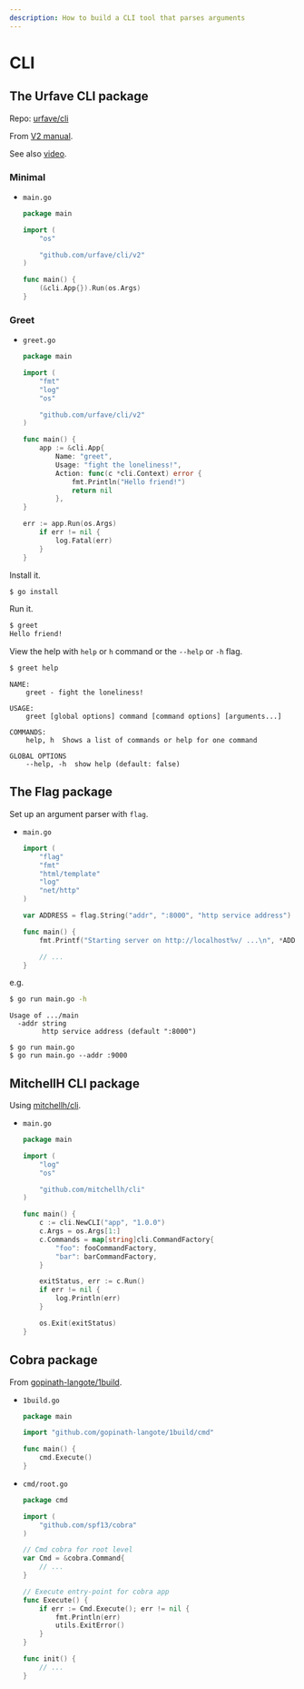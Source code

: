 ```yaml
---
description: How to build a CLI tool that parses arguments
---
```

# CLI


## The Urfave CLI package

Repo: [urfave/cli](https://github.com/urfave/cli)

From [V2 manual](https://github.com/urfave/cli/blob/master/docs/v2/manual.md#getting-started).

See also [video](https://youtu.be/i2p0Snwk4gc).

### Minimal

- `main.go`
    ```go
    package main

    import (
        "os"

        "github.com/urfave/cli/v2"
    )

    func main() {
        (&cli.App{}).Run(os.Args)
    }
    ```

### Greet

- `greet.go`
    ```go
    package main

    import (
        "fmt"
        "log"
        "os"

        "github.com/urfave/cli/v2"
    )

    func main() {
        app := &cli.App{
            Name: "greet",
            Usage: "fight the loneliness!",
            Action: func(c *cli.Context) error {
                fmt.Println("Hello friend!")
                return nil
            },
    }

    err := app.Run(os.Args)
        if err != nil {
            log.Fatal(err)
        }
    }
    ```

Install it.

```sh
$ go install
```

Run it.

```sh
$ greet
Hello friend!
```

View the help with `help` or `h`  command or the `--help` or `-h` flag.

```sh
$ greet help
```
```
NAME:
    greet - fight the loneliness!

USAGE:
    greet [global options] command [command options] [arguments...]

COMMANDS:
    help, h  Shows a list of commands or help for one command

GLOBAL OPTIONS
    --help, -h  show help (default: false)
```


## The Flag package

Set up an argument parser with `flag`.

- `main.go`
    ```go
    import (
        "flag"
        "fmt"
        "html/template"
        "log"
        "net/http"
    )

    var ADDRESS = flag.String("addr", ":8000", "http service address")

    func main() {
        fmt.Printf("Starting server on http://localhost%v/ ...\n", *ADDRESS)

        // ...
    }
    ```

e.g.

```sh
$ go run main.go -h
```
```
Usage of .../main
  -addr string
        http service address (default ":8000")
```

```
$ go run main.go
$ go run main.go --addr :9000
```


## MitchellH CLI package

Using [mitchellh/cli](https://github.com/mitchellh/cli).

- `main.go`
    ```go
    package main

    import (
        "log"
        "os"

        "github.com/mitchellh/cli"
    )

    func main() {
        c := cli.NewCLI("app", "1.0.0")
        c.Args = os.Args[1:]
        c.Commands = map[string]cli.CommandFactory{
            "foo": fooCommandFactory,
            "bar": barCommandFactory,
        }

        exitStatus, err := c.Run()
        if err != nil {
            log.Println(err)
        }

        os.Exit(exitStatus)
    }
    ```


## Cobra package

From [gopinath-langote/1build](https://github.com/gopinath-langote/1build).

- `1build.go`
    ```go
    package main

    import "github.com/gopinath-langote/1build/cmd"

    func main() {
        cmd.Execute()
    }
    ```
- `cmd/root.go`
    ```go
    package cmd

    import (
        "github.com/spf13/cobra"
    )

    // Cmd cobra for root level
    var Cmd = &cobra.Command{
        // ...
    }

    // Execute entry-point for cobra app
    func Execute() {
        if err := Cmd.Execute(); err != nil {
            fmt.Println(err)
            utils.ExitError()
        }
    }

    func init() {
        // ...
    }
    ```
    
